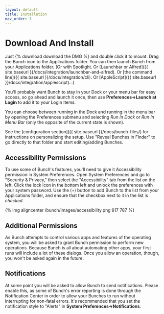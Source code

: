 ```yaml
---
layout: default
title: Installation
nav_order: 3
---
```

# Download And Install

Just {% download download the DMG %} and double click it to mount. Drag the Bunch icon to the Applications folder. You can then launch Bunch from your Applications folder. (Or with Spotlight. Or [Launchbar or Alfred]({{ site.baseurl }}/docs/integration/launchbar-and-alfred). Or [the command line]({{ site.baseurl }}/docs/integration/cli). Or [AppleScript]({{ site.baseurl }}/docs/integration/applescript)...)

You'll probably want Bunch to stay in your Dock or your menu bar for easy access, so go ahead and launch it once, then use __Preferences->Launch at Login__ to add it to your Login Items. 

You can choose between running in the Dock and running in the menu bar by opening the Preferences submenu and selecting _Run In Dock_ or _Run In Menu Bar_ (only the opposite of the current state is shown).

See the [configuration section]({{ site.baseurl }}/docs/bunch-files/) for instructions on personalizing the setup. Use "Reveal Bunches in Finder" to go directly to that folder and start editing/adding Bunches.

## Accessibility Permissions

To use some of Bunch's features, you'll need to give it Accessibility permission in System Preferences. Open System Preferences and go to "Security & Privacy," then select the "Accessibility" tab from the list on the left. Click the lock icon in the bottom left and unlock the preferences with your system password. Use the (+) button to add Bunch to the list from your Applications folder, and ensure that the checkbox next to it in the list is _checked_.

{% img aligncenter /bunch/images/accessibility.png 917 787 %}

## Additional Permissions

As Bunch attempts to control various apps and features of the operating system, you will be asked to grant Bunch permission to perform new operations. Because Bunch is all about automating other apps, your first runs will include a lot of these dialogs. Once you allow an operation, though, you won't be asked again in the future.

## Notifications

At some point you will be asked to allow Bunch to send notifications. Please enable this, as some of Bunch's error reporting is done through the Notification Center in order to allow your Bunches to run without interrupting for non-fatal errors. It's recommended that you set the notification style to "Alerts" in __System Preferences->Notifications__.
